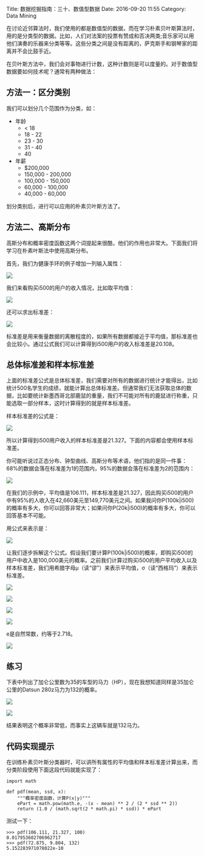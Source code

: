 Title: 数据挖掘指南：三十、数值型数据
Date: 2016-09-20 11:55
Category: Data Mining

在讨论近邻算法时，我们使用的都是数值型的数据，而在学习朴素贝叶斯算法时，用的是分类型的数据。比如，人们对法案的投票有赞成和否决两类;音乐家可以用他们演奏的乐器来分类等等。这些分类之间是没有距离的，萨克斯手和钢琴家的距离并不会比鼓手近。

在贝叶斯方法中，我们会对事物进行计数，这种计数则是可以度量的。对于数值型数据要如何技术呢？通常有两种做法：

## 方法一：区分类别

我们可以划分几个范围作为分类，如：

* 年龄
    * < 18
    * 18 - 22
    * 23 - 30
    * 31 - 40
    * 40
* 年薪
    * $200,000
    * 150,000 - 200,000
    * 100,000 - 150,000
    * 60,000 - 100,000
    * 40,000 - 60,000

划分类别后，进行可以应用的朴素贝叶斯方法了。

## 方法二、高斯分布

高斯分布和概率密度函数这两个词提起来很酷，他们的作用也非常大。下面我们将学习在朴素叶斯法中使用高斯分布。

首先，我们为健康手环的例子增加一列输入属性：

![](http://i4.piimg.com/1949/c05adcf6b1bbd91f.png)

我们来看购买i500的用户的收入情况，比如取平均值：

![](http://i1.piimg.com/1949/f2de6db39b6a1e62.png)

还可以求出标准差：

![](http://i1.piimg.com/1949/6b3a5eac4442de65.png)

标准差是用来衡量数据的离散程度的，如果所有数据都接近于平均值，那标准差也会比较小。通过公式我们可以计算得到i500用户的收入标准差是20.108。

## 总体标准差和样本标准差

上面的标准差公式是总体标准差，我们需要对所有的数据进行统计才能得出，比如统计500名学生的成绩，就能计算出总体标准差。但通常我们无法获取总体的数据，比如要统计新墨西哥北部鹿鼠的重量，我们不可能对所有的鹿鼠进行称重，只能选取一部分样本，这时计算得到的就是样本标准差。

样本标准差的公式是：

![](http://i1.piimg.com/1949/9af1c33fee6b47a7.png)

所以计算得到i500用户收入的样本标准差是21.327。下面的内容都会使用样本标准差。

你可能听说过正态分布、钟型曲线、高斯分布等术语，他们指的是同一件事：68%的数据会落在标准差为1的范围内，95%的数据会落在标准差为2的范围内：

![](http://i2.buimg.com/1949/7bb28f663ddf7614.png)

在我们的示例中，平均值是106.111，样本标准差是21.327，因此购买i500的用户中有95%的人收入在42,660美元至149,770美元之间。如果我问你P(100k|i500)的概率有多大，你可以回答非常大；如果问你P(20k|i500)的概率有多大，你可以回答基本不可能。

用公式来表示是：

![](http://i1.piimg.com/1949/faa10d6479ea55f0.png)

让我们逐步拆解这个公式。假设我们要计算P(100k|i500)的概率，即购买i500的用户中收入是100,000美元的概率。之前我们计算过购买i500的用户平均收入以及样本标准差，我们用希腊字母μ（读“谬”）来表示平均值，σ（读“西格玛”）来表示标准差。

![](http://i1.piimg.com/1949/6d8ee5e1aeb58c7c.png)

![](http://i1.piimg.com/1949/ac9a884ea627ee54.png)

![](http://i1.piimg.com/1949/ec38f04aab104dfb.png)

![](http://i1.piimg.com/1949/bb948d0731450c46.png)

e是自然常数，约等于2.718。

![](http://i1.piimg.com/1949/ad5d6322c6dbfd64.png)

## 练习

下表中列出了加仑公里数为35的车型的马力（HP），现在我想知道同样是35加仑公里的Datsun 280z马力为132的概率。

![](http://i2.buimg.com/1949/4235d3a22d846db3.png)

![](http://i1.piimg.com/1949/307e6762abd79fa8.png)

结果表明这个概率非常低，而事实上这辆车就是132马力。

## 代码实现提示

在训练朴素贝叶斯分类器时，可以讲所有属性的平均值和样本标准差计算出来，而分类阶段使用下面这段代码就能实现了：

    import math
    
    def pdf(mean, ssd, x):
        """概率密度函数，计算P(x|y)"""
        ePart = math.pow(math.e, -(x - mean) ** 2 / (2 * ssd ** 2))
        return (1.0 / (math.sqrt(2 * math.pi) * ssd)) * ePart
        

测试一下：

    >>> pdf(106.111, 21.327, 100)
    0.017953602706962717
    >>> pdf(72.875, 9.804, 132)
    5.152283971078022e-10